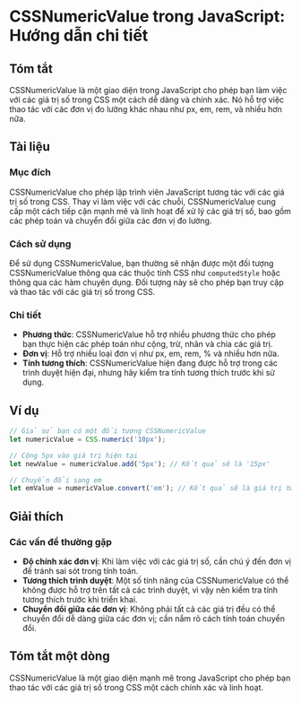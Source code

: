 <!--
Meta Description: # CSSNumericValue trong JavaScript: Hướng dẫn chi tiết ## Tóm tắt CSSNumericValue là một giao diện trong JavaScript cho phép bạn làm việc với các giá ...
Meta Keywords: các, cssnumericvalue, trong, giá, trị
-->

# CSSNumericValue trong JavaScript: Hướng dẫn chi tiết

## Tóm tắt
CSSNumericValue là một giao diện trong JavaScript cho phép bạn làm việc với các giá trị số trong CSS một cách dễ dàng và chính xác. Nó hỗ trợ việc thao tác với các đơn vị đo lường khác nhau như px, em, rem, và nhiều hơn nữa.

## Tài liệu
### Mục đích
CSSNumericValue cho phép lập trình viên JavaScript tương tác với các giá trị số trong CSS. Thay vì làm việc với các chuỗi, CSSNumericValue cung cấp một cách tiếp cận mạnh mẽ và linh hoạt để xử lý các giá trị số, bao gồm các phép toán và chuyển đổi giữa các đơn vị đo lường.

### Cách sử dụng
Để sử dụng CSSNumericValue, bạn thường sẽ nhận được một đối tượng CSSNumericValue thông qua các thuộc tính CSS như `computedStyle` hoặc thông qua các hàm chuyên dụng. Đối tượng này sẽ cho phép bạn truy cập và thao tác với các giá trị số trong CSS.

### Chi tiết
- **Phương thức**: CSSNumericValue hỗ trợ nhiều phương thức cho phép bạn thực hiện các phép toán như cộng, trừ, nhân và chia các giá trị.
- **Đơn vị**: Hỗ trợ nhiều loại đơn vị như px, em, rem, % và nhiều hơn nữa.
- **Tính tương thích**: CSSNumericValue hiện đang được hỗ trợ trong các trình duyệt hiện đại, nhưng hãy kiểm tra tính tương thích trước khi sử dụng.

## Ví dụ
```javascript
// Giả sử bạn có một đối tượng CSSNumericValue
let numericValue = CSS.numeric('10px');

// Cộng 5px vào giá trị hiện tại
let newValue = numericValue.add('5px'); // Kết quả sẽ là '15px'

// Chuyển đổi sang em
let emValue = numericValue.convert('em'); // Kết quả sẽ là giá trị tương ứng trong em
```

## Giải thích
### Các vấn đề thường gặp
- **Độ chính xác đơn vị**: Khi làm việc với các giá trị số, cần chú ý đến đơn vị để tránh sai sót trong tính toán.
- **Tương thích trình duyệt**: Một số tính năng của CSSNumericValue có thể không được hỗ trợ trên tất cả các trình duyệt, vì vậy nên kiểm tra tính tương thích trước khi triển khai.
- **Chuyển đổi giữa các đơn vị**: Không phải tất cả các giá trị đều có thể chuyển đổi dễ dàng giữa các đơn vị; cần nắm rõ cách tính toán chuyển đổi.

## Tóm tắt một dòng
CSSNumericValue là một giao diện mạnh mẽ trong JavaScript cho phép bạn thao tác với các giá trị số trong CSS một cách chính xác và linh hoạt.